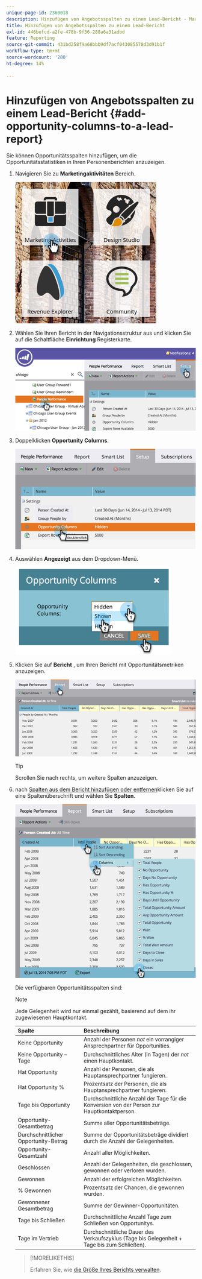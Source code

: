 ```yaml
---
unique-page-id: 2360018
description: Hinzufügen von Angebotsspalten zu einem Lead-Bericht - Marketo-Dokumente - Produktdokumentation
title: Hinzufügen von Angebotsspalten zu einem Lead-Bericht
exl-id: 446befcd-a2fe-478b-9f36-288a6a31adbd
feature: Reporting
source-git-commit: 431bd258f9a68bbb9df7acf043085578d3d91b1f
workflow-type: tm+mt
source-wordcount: '280'
ht-degree: 14%

---
```


# Hinzufügen von Angebotsspalten zu einem Lead-Bericht {#add-opportunity-columns-to-a-lead-report}

Sie können Opportunitätsspalten hinzufügen, um die Opportunitätsstatistiken in Ihren Personenberichten anzuzeigen.

1. Navigieren Sie zu **Marketingaktivitäten** Bereich.

   ![](assets/ma.png)

1. Wählen Sie Ihren Bericht in der Navigationsstruktur aus und klicken Sie auf die Schaltfläche **Einrichtung** Registerkarte.

   ![](assets/two.png)

1. Doppelklicken **Opportunity Columns**.

   ![](assets/three.png)

1. Auswählen **Angezeigt** aus dem Dropdown-Menü.

   ![](assets/image2014-9-16-12-3a50-3a33.png)

1. Klicken Sie auf **Bericht** , um Ihren Bericht mit Opportunitätsmetriken anzuzeigen.

   ![](assets/five.png)

   >[!TIP]
   >
   >Scrollen Sie nach rechts, um weitere Spalten anzuzeigen.

1. nach [Spalten aus dem Bericht hinzufügen oder entfernen](/help/marketo/product-docs/reporting/basic-reporting/editing-reports/select-report-columns.md)klicken Sie auf eine Spaltenüberschrift und wählen Sie **Spalten**.

   ![](assets/six.png)

   Die verfügbaren Opportunitätsspalten sind:

   >[!NOTE]
   >
   >Jede Gelegenheit wird nur einmal gezählt, basierend auf dem ihr zugewiesenen Hauptkontakt.

   | Spalte | Beschreibung |
   |---|---|
   | Keine Opportunity | Anzahl der Personen *not* ein vorrangiger Ansprechpartner für Opportunities. |
   | Keine Opportunity – Tage | Durchschnittliches Alter (in Tagen) der *not* einen Hauptkontakt. |
   | Hat Opportunity | Anzahl der Personen, die als Hauptansprechpartner fungieren. |
   | Hat Opportunity % | Prozentsatz der Personen, die als Hauptansprechpartner fungieren. |
   | Tage bis Opportunity | Durchschnittliche Anzahl der Tage für die Konversion von der Person zur Hauptkontaktperson. |
   | Opportunity-Gesamtbetrag | Summe aller Opportunitätsbeträge. |
   | Durchschnittlicher Opportunity-Betrag | Summe der Opportunitätsbeträge dividiert durch die Anzahl der Gelegenheiten. |
   | Opportunity-Gesamtzahl | Anzahl aller Möglichkeiten. |
   | Geschlossen | Anzahl der Gelegenheiten, die geschlossen, gewonnen oder verloren wurden. |
   | Gewonnen | Anzahl der erfolgreichen Möglichkeiten. |
   | % Gewonnen | Prozentsatz der Chancen, die gewonnen wurden. |
   | Gewonnener Gesamtbetrag | Summe der Gewinner-Opportunitäten. |
   | Tage bis Schließen | Durchschnittliche Anzahl Tage zum Schließen von Opportunitys. |
   | Tage im Vertrieb | Durchschnittliche Dauer des Verkaufszyklus (Tage bis Gelegenheit + Tage bis zum Schließen). |

   >[!MORELIKETHIS]
   >
   >Erfahren Sie, wie [die Größe Ihres Berichts verwalten](/help/marketo/product-docs/reporting/basic-reporting/editing-reports/configure-report-size.md).
